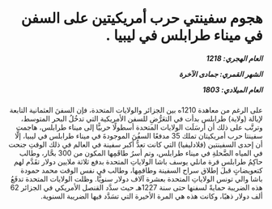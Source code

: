 <h1 dir="rtl">هجوم سفينتي حرب أمريكيتين على السفن في ميناء طرابلس في ليبيا .</h1>

<h5 dir="rtl">العام الهجري:  1218

الشهر القمري: جمادى الآخرة

العام الميلادي: 1803</h5>

<p dir="rtl">على الرغم من معاهدة 1210ه بين الجزائر والولايات المتحدة، فإن السفنَ العثمانية التابعة لإيالة (ولاية) طرابلس بدأت في التعَرُّضِ للسفن الأمريكية التي تدخُلُ البحر المتوسط، وترتَّب على ذلك أن أرسَلَت الولايات المتحدة أسطولًا حربيًّا إلى ميناء طرابلس، هاجمت سفينتا حرب أمريكيتان تملك 35 مدفعًا السفُنَ الموجودةَ في ميناء طرابلس في ليبيا، إلَّا أن إحدى السفينتين (فلادليفيا) التي كانت تعدُّ أكبر سفينة في العالم في ذلك الوقتِ جنحت في المياه الضَّحلةِ في ميناء طرابلس، وتم أسرُ طاقَمِها المكون من 300 بحَّار، وطالب حاكِمُ طرابلس قرة مانلي يوسف باشا الولاياتِ المتحدة بدفع ثلاثة ملايين دولار تقَدَّم لهم كتعويضاتٍ قبلَ إطلاق سراح السفينة وطاقمِها، وطالب في نفس الوقت محمد حمودة باشا والي تونس الولاياتِ المتحدة بعشرة آلاف دولار سنويًّا. وظلت الولايات المتحدة تدفَعُ هذه الضريبة حمايةً لسفنها حتى سنة 1227هـ حيث سدَّد القنصل الأمريكي في الجزائر 62 ألف دولار ذهبًا، وكانت هذه هي المرة الأخيرة التي تسَدَّد فيها الضريبة السنوية.</p></br>
